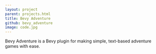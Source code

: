 ```yaml
---
layout: project
parent: projects.html
title: Bevy Adventure
github: bevy_adventure
image: code.jpg
---
```


<!--desc.start-->
Bevy Adventure is a Bevy plugin for making simple, text-based adventure games with ease.
<!--desc.end-->
